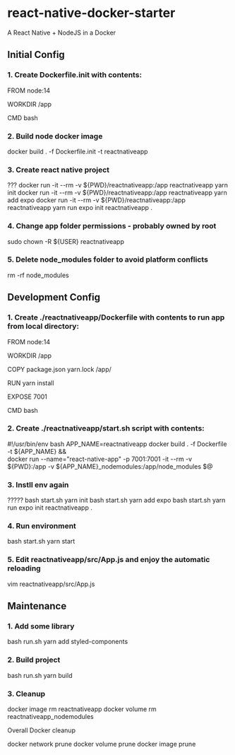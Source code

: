 # react-native-docker-starter
A React Native + NodeJS in a Docker


## Initial Config

### 1. Create Dockerfile.init with contents:

FROM node:14

WORKDIR /app

CMD bash

### 2. Build node docker image

docker build . -f Dockerfile.init -t reactnativeapp

### 3. Create react native project

??? docker run -it --rm -v ${PWD}/reactnativeapp:/app reactnativeapp yarn init
docker run -it --rm -v ${PWD}/reactnativeapp:/app reactnativeapp yarn add expo
docker run -it --rm -v ${PWD}/reactnativeapp:/app reactnativeapp yarn run expo init reactnativeapp .

### 4. Change app folder permissions - probably owned by root

sudo chown -R ${USER} reactnativeapp

### 5. Delete node_modules folder to avoid platform conflicts

rm -rf node_modules


## Development Config

### 1. Create ./reactnativeapp/Dockerfile with contents to run app from local directory:

FROM node:14

WORKDIR /app

COPY package.json yarn.lock /app/

RUN yarn install

EXPOSE 7001

CMD bash

### 2. Create ./reactnativeapp/start.sh script with contents:

\#!/usr/bin/env bash
APP_NAME=reactnativeapp
docker build . -f Dockerfile -t ${APP_NAME} && \
docker run --name="react-native-app" -p 7001:7001 -it --rm -v ${PWD}:/app -v ${APP_NAME}_nodemodules:/app/node_modules $@

### 3. Instll env again

????? bash start.sh yarn init
bash start.sh yarn add expo
bash start.sh yarn run expo init reactnativeapp .

### 4. Run environment

bash start.sh yarn start

### 5. Edit reactnativeapp/src/App.js and enjoy the automatic reloading

vim reactnativeapp/src/App.js


## Maintenance

### 1. Add some library

bash run.sh yarn add styled-components

### 2. Build project

bash run.sh yarn build

### 3. Cleanup

docker image rm reactnativeapp
docker volume rm reactnativeapp_nodemodules

Overall Docker cleanup

docker network prune
docker volume prune
docker image prune
